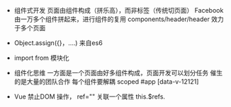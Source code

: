 - 组件式开发
  页面由组件构成（拼乐高），而非标签（传统切页面）
  Facebook 由一万多个组件拼起来，进行组件的复用
  components/header/header 效力于多个页面
- Object.assign({}，....)
来自es6
- import from 模块化

- 组件化思维
  一方面是一个页面由好多组件构成，页面开发可以划分任务
  催生的是大量的团队合作
  每个组件要解耦
  scoped 
  #app [data-v-12121]
- Vue 禁止DOM 操作，
  ref=""
  关联一个属性
  this.$refs.